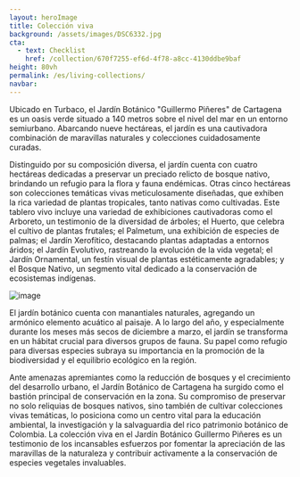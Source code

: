 ```yaml
---
layout: heroImage 
title: Colección viva
background: /assets/images/DSC6332.jpg
cta:
  - text: Checklist
    href: /collection/670f7255-ef6d-4f78-a8cc-4130ddbe9baf
height: 80vh
permalink: /es/living-collections/
navbar:
---
```

Ubicado en Turbaco, el Jardín Botánico "Guillermo Piñeres" de Cartagena es un oasis verde situado a 140 metros sobre el nivel del mar en un entorno semiurbano. Abarcando nueve hectáreas, el jardín es una cautivadora combinación de maravillas naturales y colecciones cuidadosamente curadas.

Distinguido por su composición diversa, el jardín cuenta con cuatro hectáreas dedicadas a preservar un preciado relicto de bosque nativo, brindando un refugio para la flora y fauna endémicas. Otras cinco hectáreas son colecciones temáticas vivas meticulosamente diseñadas, que exhiben la rica variedad de plantas tropicales, tanto nativas como cultivadas. Este tablero vivo incluye una variedad de exhibiciones cautivadoras como el Arboreto, un testimonio de la diversidad de árboles; el Huerto, que celebra el cultivo de plantas frutales; el Palmetum, una exhibición de especies de palmas; el Jardín Xerofítico, destacando plantas adaptadas a entornos áridos; el Jardín Evolutivo, rastreando la evolución de la vida vegetal; el Jardín Ornamental, un festín visual de plantas estéticamente agradables; y el Bosque Nativo, un segmento vital dedicado a la conservación de ecosistemas indígenas.

![image](/assets/images/DSC6303.jpg)

El jardín botánico cuenta con manantiales naturales, agregando un armónico elemento acuático al paisaje. A lo largo del año, y especialmente durante los meses más secos de diciembre a marzo, el jardín se transforma en un hábitat crucial para diversos grupos de fauna. Su papel como refugio para diversas especies subraya su importancia en la promoción de la biodiversidad y el equilibrio ecológico en la región.

Ante amenazas apremiantes como la reducción de bosques y el crecimiento del desarrollo urbano, el Jardín Botánico de Cartagena ha surgido como el bastión principal de conservación en la zona. Su compromiso de preservar no solo reliquias de bosques nativos, sino también de cultivar colecciones vivas temáticas, lo posiciona como un centro vital para la educación ambiental, la investigación y la salvaguardia del rico patrimonio botánico de Colombia. La colección viva en el Jardín Botánico Guillermo Piñeres es un testimonio de los incansables esfuerzos por fomentar la apreciación de las maravillas de la naturaleza y contribuir activamente a la conservación de especies vegetales invaluables.